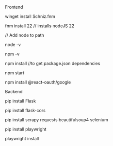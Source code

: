 Frontend

winget install Schniz.fnm

fnm install 22 // installs nodeJS 22

// Add node to path

node -v

npm -v

npm install //to get package.json dependencies

npm start

npm install @react-oauth/google



Backend

pip install Flask

pip install flask-cors

pip install scrapy requests beautifulsoup4 selenium

pip install playwright

playwright install
